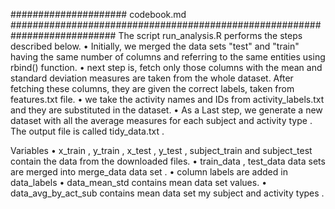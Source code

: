 
#####################  codebook.md ###########################################################################
The script  run_analysis.R performs the steps described below.
• Initially, we merged the data sets "test" and "train" having the same number of columns and referring to the same entities using rbind() function.
• next step is, fetch only those columns with the mean and standard deviation measures are taken from the whole dataset. After fetching these columns, they are given the correct labels, 
  taken from  features.txt file.
• we take the activity names and IDs from  activity_labels.txt  and they are substituted in the dataset.
• As a Last step, we generate a new dataset with all the average measures for each subject and activity type . The output file is called  tidy_data.txt .

Variables
•  x_train ,  y_train ,  x_test ,  y_test ,  subject_train  and  subject_test  contain the data from the downloaded files.
•  train_data ,  test_data  data sets are merged into merge_data data set .
•  column labels are added in data_labels 
•  data_mean_std contains mean data set values.
•  data_avg_by_act_sub contains mean data set my subject and activity types .

